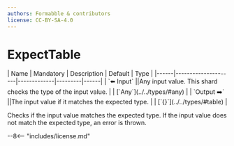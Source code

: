 ```yaml
---
authors: Formabble & contributors
license: CC-BY-SA-4.0
---
```



# ExpectTable

<div class="sh-parameters" markdown="1">
| Name | Mandatory | Description | Default | Type |
|------|---------------------|-------------|---------|------|
| `⬅️ Input` ||Any input value. This shard checks the type of the input value. | | [`Any`](../../types/#any) |
| `Output ➡️` ||The input value if it matches the expected type. | | [`{}`](../../types/#table) |

</div>

Checks if the input value matches the expected type. If the input value does not match the expected type, an error is thrown.

--8<-- "includes/license.md"

